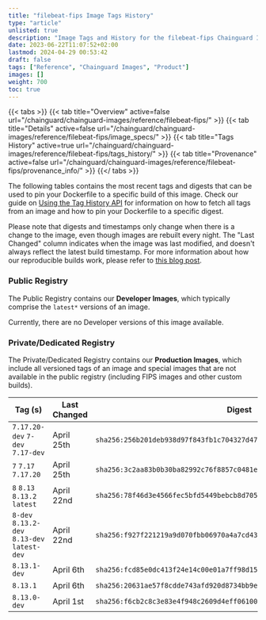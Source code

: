 ```yaml
---
title: "filebeat-fips Image Tags History"
type: "article"
unlisted: true
description: "Image Tags and History for the filebeat-fips Chainguard Image"
date: 2023-06-22T11:07:52+02:00
lastmod: 2024-04-29 00:53:42
draft: false
tags: ["Reference", "Chainguard Images", "Product"]
images: []
weight: 700
toc: true
---
```


{{< tabs >}}
{{< tab title="Overview" active=false url="/chainguard/chainguard-images/reference/filebeat-fips/" >}}
{{< tab title="Details" active=false url="/chainguard/chainguard-images/reference/filebeat-fips/image_specs/" >}}
{{< tab title="Tags History" active=true url="/chainguard/chainguard-images/reference/filebeat-fips/tags_history/" >}}
{{< tab title="Provenance" active=false url="/chainguard/chainguard-images/reference/filebeat-fips/provenance_info/" >}}
{{</ tabs >}}

The following tables contains the most recent tags and digests that can be used to pin your Dockerfile to a specific build of this image. Check our guide on [Using the Tag History API](/chainguard/chainguard-images/using-the-tag-history-api/) for information on how to fetch all tags from an image and how to pin your Dockerfile to a specific digest.

Please note that digests and timestamps only change when there is a change to the image, even though images are rebuilt every night. The "Last Changed" column indicates when the image was last modified, and doesn't always reflect the latest build timestamp. For more information about how our reproducible builds work, please refer to [this blog post](https://www.chainguard.dev/unchained/reproducing-chainguards-reproducible-image-builds).

### Public Registry
The Public Registry contains our **Developer Images**, which typically comprise the `latest*` versions of an image.

Currently, there are no Developer versions of this image available.

### Private/Dedicated Registry
The Private/Dedicated Registry contains our **Production Images**, which include all versioned tags of an image and special images that are not available in the public registry (including FIPS images and other custom builds).

| Tag (s)                                       | Last Changed | Digest                                                                    |
|-----------------------------------------------|--------------|---------------------------------------------------------------------------|
|  `7.17.20-dev` `7-dev` `7.17-dev`             | April 25th   | `sha256:256b201deb938d97f843fb1c704327d4724cb499e2bd265471bf0e80236c4718` |
|  `7` `7.17` `7.17.20`                         | April 25th   | `sha256:3c2aa83b0b30ba82992c76f8857c0481e3bf678877b6fb4c1f01f70951d4b0bd` |
|  `8` `8.13` `8.13.2` `latest`                 | April 22nd   | `sha256:78f46d3e4566fec5bfd5449bebcb8d705ae33a268e972fedd334f84f82c52133` |
|  `8-dev` `8.13.2-dev` `8.13-dev` `latest-dev` | April 22nd   | `sha256:f927f221219a9d070fbb06970a4a7cd431fc4b6e59b0f886c2d3a5b6513366ae` |
|  `8.13.1-dev`                                 | April 6th    | `sha256:fcd85e0dc413f24e14c00e01a7ff98d15e6bd470916e78aca893ce3611251a12` |
|  `8.13.1`                                     | April 6th    | `sha256:20631ae57f8cdde743afd920d8734bb9ea2fc1f8d8b2110004dca373f6f47a25` |
|  `8.13.0-dev`                                 | April 1st    | `sha256:f6cb2c8c3e83e4f948c2609d4eff0610011e112efa6f330126b657ac964fdb29` |

